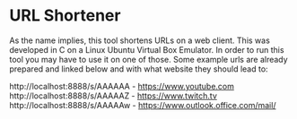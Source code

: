 # URL Shortener
As the name implies, this tool shortens URLs on a web client. This was developed in C on a Linux Ubuntu Virtual Box Emulator. In order to run this tool you may have to use it on one of those. Some example urls are
already prepared and linked below and with what website they should lead to:

http://localhost:8888/s/AAAAAA  -  https://www.youtube.com
http://localhost:8888/s/AAAAAZ  -  https://www.twitch.tv
http://localhost:8888/s/AAAAAw  -  https://www.outlook.office.com/mail/
